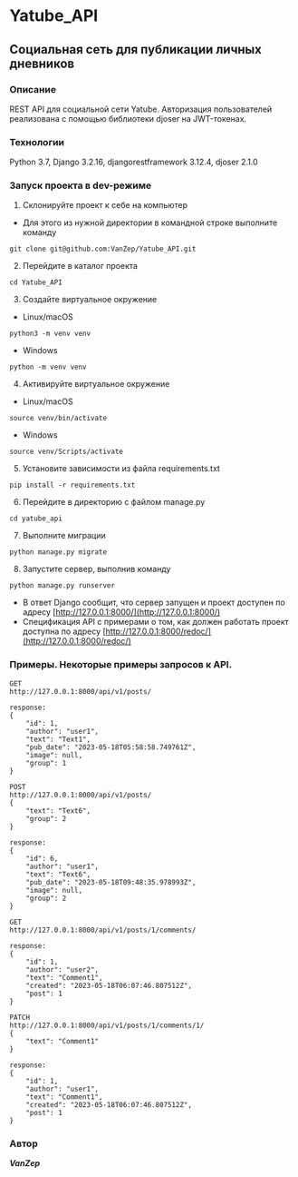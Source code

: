 # Yatube_API
## Социальная сеть для публикации личных дневников
### Описание
REST API для социальной сети Yatube. Авторизация пользователей реализована с помощью библиотеки djoser на JWT-токенах.
### Технологии
Python 3.7, Django 3.2.16, djangorestframework 3.12.4, djoser 2.1.0
### Запуск проекта в dev-режиме
1. Склонируйте проект к себе на компьютер
- Для этого из нужной директории в командной строке выполните команду
```
git clone git@github.com:VanZep/Yatube_API.git
```
2. Перейдите в каталог проекта
```
cd Yatube_API
```
3. Создайте виртуальное окружение
- Linux/macOS
```
python3 -m venv venv
```
- Windows
```
python -m venv venv
```
4. Активируйте виртуальное окружение
- Linux/macOS
```
source venv/bin/activate
```
- Windows
```
source venv/Scripts/activate
```
5. Установите зависимости из файла requirements.txt
```
pip install -r requirements.txt
```
6. Перейдите в директорию с файлом manage.py
```
cd yatube_api
```
7. Выполните миграции
```
python manage.py migrate
```
8. Запустите сервер, выполнив команду
```
python manage.py runserver
```
- В ответ Django сообщит, что сервер запущен и проект доступен по адресу [http://127.0.0.1:8000/](http://127.0.0.1:8000/)
- Спецификация API с примерами о том, как должен работать проект доступна по адресу [http://127.0.0.1:8000/redoc/](http://127.0.0.1:8000/redoc/)

### Примеры. Некоторые примеры запросов к API.
```
GET
http://127.0.0.1:8000/api/v1/posts/
```
```
response:
{
    "id": 1,
    "author": "user1",
    "text": "Text1",
    "pub_date": "2023-05-18T05:58:58.749761Z",
    "image": null,
    "group": 1
}
```
```
POST
http://127.0.0.1:8000/api/v1/posts/
{
    "text": "Text6",
    "group": 2
}
```
```
response:
{
    "id": 6,
    "author": "user1",
    "text": "Text6",
    "pub_date": "2023-05-18T09:48:35.978993Z",
    "image": null,
    "group": 2
}
```
```
GET
http://127.0.0.1:8000/api/v1/posts/1/comments/
```
```
response:
{
    "id": 1,
    "author": "user2",
    "text": "Comment1",
    "created": "2023-05-18T06:07:46.807512Z",
    "post": 1
}
```
```
PATCH
http://127.0.0.1:8000/api/v1/posts/1/comments/1/
{
    "text": "Comment1"
}
```
```
response:
{
    "id": 1,
    "author": "user1",
    "text": "Comment1",
    "created": "2023-05-18T06:07:46.807512Z",
    "post": 1
}
```
### Автор
***VanZep***
